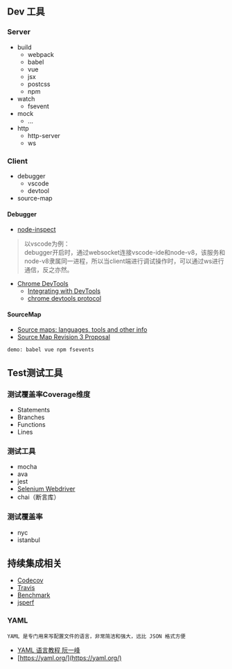 ## Dev 工具
### Server
- build
  + webpack
  + babel
  + vue
  + jsx
  + postcss
  + npm
- watch
  + fsevent
- mock
  + ...
- http
  + http-server
  + ws

### Client
- debugger
  + vscode
  + devtool
- source-map

#### Debugger
- [node-inspect](https://nodejs.org/en/docs/guides/debugging-getting-started/)
> 以vscode为例：   
debugger开启时，通过websocket连接vscode-ide和node-v8，该服务和node-v8隶属同一进程，所以当client端进行调试操作时，可以通过ws进行通信，反之亦然。

- [Chrome DevTools](https://developers.google.com/web/tools/chrome-devtools)
  + [Integrating with DevTools](https://developer.chrome.com/devtools/docs/integrating)
  + [chrome devtools protocol](https://github.com/ChromeDevTools/devtools-protocol)

#### SourceMap
- [Source maps: languages, tools and other info](https://github.com/ryanseddon/source-map/wiki/Source-maps:-languages,-tools-and-other-info)
- [Source Map Revision 3 Proposal](https://docs.google.com/document/d/1U1RGAehQwRypUTovF1KRlpiOFze0b-_2gc6fAH0KY0k/preview#)

`demo: babel vue npm fsevents`


## Test测试工具

### 测试覆盖率Coverage维度
- Statements
- Branches
- Functions
- Lines

### 测试工具
- mocha
- ava
- jest
- [Selenium Webdriver](https://wizardforcel.gitbooks.io/selenium-doc/content/official-site/introduction.html)
- chai（断言库）

### 测试覆盖率
- nyc
- istanbul

## 持续集成相关
- [Codecov](https://docs.codecov.io/docs/supported-languages)
- [Travis](https://docs.travis-ci.com/user/tutorial/)
- [Benchmark](https://benchmarkjs.com/)
- [jsperf](https://jsperf.com/)

### YAML
`YAML 是专门用来写配置文件的语言，非常简洁和强大，远比 JSON 格式方便`
- [YAML 语言教程 阮一峰](https://www.ruanyifeng.com/blog/2016/07/yaml.html)
- [https://yaml.org/](https://yaml.org/)
